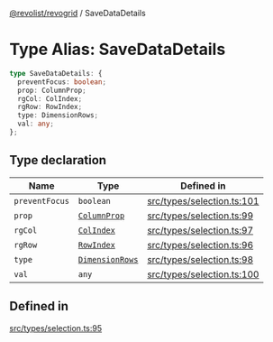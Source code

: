 [@revolist/revogrid](README.md) / SaveDataDetails

# Type Alias: SaveDataDetails

```ts
type SaveDataDetails: {
  preventFocus: boolean;
  prop: ColumnProp;
  rgCol: ColIndex;
  rgRow: RowIndex;
  type: DimensionRows;
  val: any;
};
```

## Type declaration

| Name | Type | Defined in |
| ------ | ------ | ------ |
| `preventFocus` | `boolean` | [src/types/selection.ts:101](https://github.com/revolist/revogrid/blob/fc07fa1dfd1d2d56902bfb887503d551faf5878d/src/types/selection.ts#L101) |
| `prop` | [`ColumnProp`](TypeAlias.ColumnProp.md) | [src/types/selection.ts:99](https://github.com/revolist/revogrid/blob/fc07fa1dfd1d2d56902bfb887503d551faf5878d/src/types/selection.ts#L99) |
| `rgCol` | [`ColIndex`](TypeAlias.ColIndex.md) | [src/types/selection.ts:97](https://github.com/revolist/revogrid/blob/fc07fa1dfd1d2d56902bfb887503d551faf5878d/src/types/selection.ts#L97) |
| `rgRow` | [`RowIndex`](TypeAlias.RowIndex.md) | [src/types/selection.ts:96](https://github.com/revolist/revogrid/blob/fc07fa1dfd1d2d56902bfb887503d551faf5878d/src/types/selection.ts#L96) |
| `type` | [`DimensionRows`](TypeAlias.DimensionRows.md) | [src/types/selection.ts:98](https://github.com/revolist/revogrid/blob/fc07fa1dfd1d2d56902bfb887503d551faf5878d/src/types/selection.ts#L98) |
| `val` | `any` | [src/types/selection.ts:100](https://github.com/revolist/revogrid/blob/fc07fa1dfd1d2d56902bfb887503d551faf5878d/src/types/selection.ts#L100) |

## Defined in

[src/types/selection.ts:95](https://github.com/revolist/revogrid/blob/fc07fa1dfd1d2d56902bfb887503d551faf5878d/src/types/selection.ts#L95)
